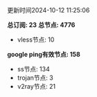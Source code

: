 更新时间2024-10-12 11:25:06

**总订阅: 23**
**总节点: 4776**
- vless节点: 10

**google ping有效节点: 158**
- ss节点: 134
- trojan节点: 3
- v2ray节点: 21
